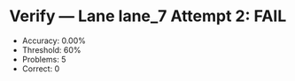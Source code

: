 # Verify — Lane lane_7 Attempt 2: FAIL

- Accuracy: 0.00%
- Threshold: 60%
- Problems: 5
- Correct: 0